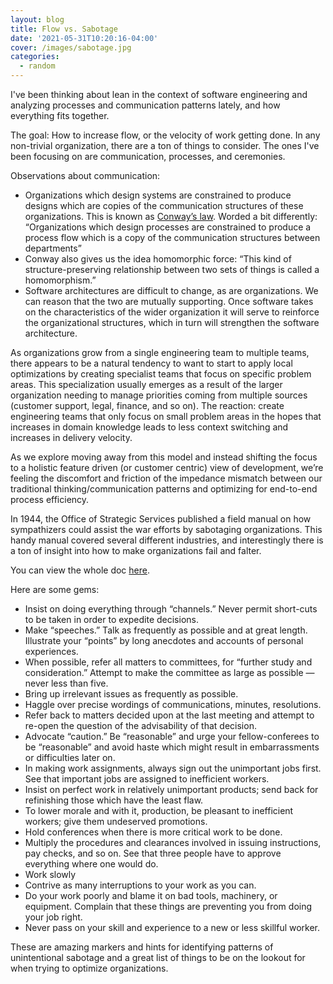```yaml
---
layout: blog
title: Flow vs. Sabotage
date: '2021-05-31T10:20:16-04:00'
cover: /images/sabotage.jpg
categories:
  - random
---
```

I've been thinking about lean in the context of software engineering and analyzing processes and communication patterns lately, and how everything fits together.

The goal: How to increase flow, or the velocity of work getting done. In any non-trivial organization, there are a ton of things to consider. The ones I've been focusing on are communication, processes, and ceremonies.

Observations about communication:

* Organizations which design systems are constrained to produce designs which are copies of the communication structures of these organizations. This is known as [Conway’s law](http://www.melconway.com/research/committees.html). Worded a bit differently: “Organizations which design processes are constrained to produce a process flow which is a copy of the communication structures between departments”
* Conway also gives us the idea homomorphic force: “This kind of structure-preserving relationship between two sets of things is called a homomorphism.” 
* Software architectures are difficult to change, as are organizations. We can reason that the two are mutually supporting. Once software takes on the characteristics of the wider organization it will serve to reinforce the organizational structures, which in turn will strengthen the software architecture.

As organizations grow from a single engineering team to multiple teams, there appears to be a natural tendency to want to start to apply local optimizations by creating specialist teams that focus on specific problem areas. This specialization usually emerges as a result of the larger organization needing to manage priorities coming from multiple sources (customer support, legal, finance, and so on). The reaction: create engineering teams that only focus on small problem areas in the hopes that increases in domain knowledge leads to less context switching and increases in delivery velocity.

As we explore moving away from this model and instead shifting the focus to a holistic feature driven (or customer centric) view of development, we’re feeling the discomfort and friction of the impedance mismatch between our traditional thinking/communication patterns and optimizing for end-to-end process efficiency. 



In 1944, the Office of Strategic Services published a field manual on how sympathizers could assist the war efforts by sabotaging organizations. This handy manual covered several different industries, and interestingly there is a ton of insight into how to make organizations fail and falter.

You can view the whole doc [here](https://www.gutenberg.org/files/26184/page-images/26184-images.pdf).

Here are some gems:

* Insist on doing everything through “channels.” Never permit short-cuts to be taken in order to expedite decisions.
* Make “speeches.” Talk as frequently as possible and at great length. Illustrate your “points” by long anecdotes and accounts of personal experiences.
* When possible, refer all matters to committees, for “further study and consideration.” Attempt to make the committee as large as possible — never less than five.
* Bring up irrelevant issues as frequently as possible.
* Haggle over precise wordings of communications, minutes, resolutions.
* Refer back to matters decided upon at the last meeting and attempt to re-open the question of the advisability of that decision.
* Advocate “caution.” Be “reasonable” and urge your fellow-conferees to be “reasonable” and avoid haste which might result in embarrassments or difficulties later on.
* In making work assignments, always sign out the unimportant jobs first. See that important jobs are assigned to inefficient workers.
* Insist on perfect work in relatively unimportant products; send back for refinishing those which have the least flaw.
* To lower morale and with it, production, be pleasant to inefficient workers; give them undeserved promotions.
* Hold conferences when there is more critical work to be done.
* Multiply the procedures and clearances involved in issuing instructions, pay checks, and so on. See that three people have to approve everything where one would do.
* Work slowly
* Contrive as many interruptions to your work as you can.
* Do your work poorly and blame it on bad tools, machinery, or equipment. Complain that these things are preventing you from doing your job right.
* Never pass on your skill and experience to a new or less skillful worker.

These are amazing markers and hints for identifying patterns of unintentional sabotage and a great list of things to be on the lookout for when trying to optimize organizations.

